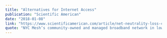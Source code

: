 ```yaml
---
title: "Alternatives for Internet Access"
publication: "Scientific American"
date: "2018-01-08"
link: "https://www.scientificamerican.com/article/net-neutrality-loss-could-rekindle-isp-alternatives-for-internet-access"
quote: "NYC Mesh’s community-owned and managed broadband network in lower Manhattan and Brooklyn is set to grow dramatically"
---
```

